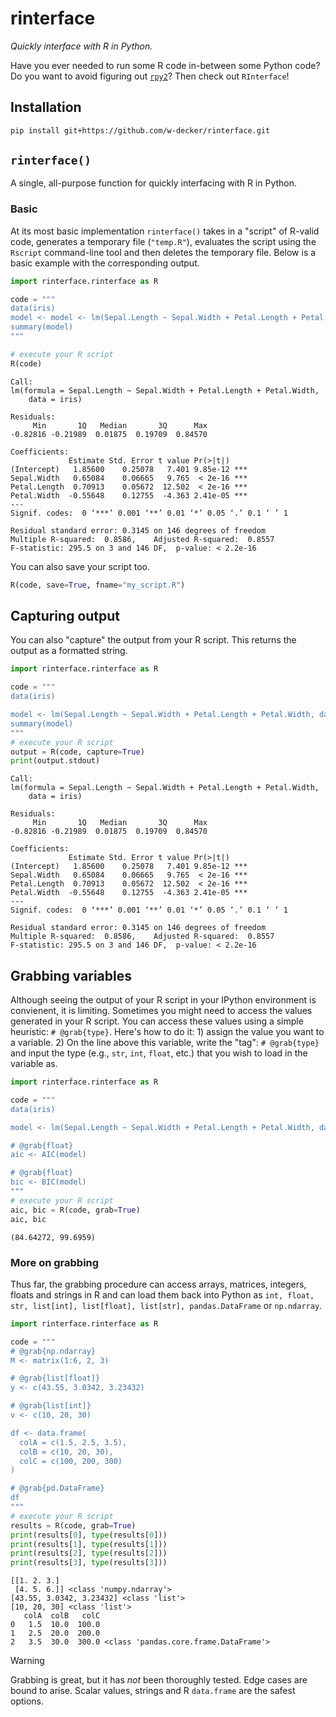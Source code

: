 # rinterface
_Quickly interface with R in Python._

Have you ever needed to run some R code in-between some Python code? Do you want to avoid figuring out [`rpy2`](https://rpy2.github.io/)? Then check out `RInterface`!

## Installation 

```bash
pip install git+https://github.com/w-decker/rinterface.git
```

## `rinterface()`
A single, all-purpose function for quickly interfacing with R in Python.
### Basic
At its most basic implementation `rinterface()` takes in a "script" of R-valid code, generates a temporary file (`"temp.R"`), evaluates the script using the `Rscript` command-line tool and then deletes the temporary file. Below is a basic example with the corresponding output.

```python
import rinterface.rinterface as R

code = """
data(iris)
model <- model <- lm(Sepal.Length ~ Sepal.Width + Petal.Length + Petal.Width, data=iris)
summary(model)
"""

# execute your R script
R(code)
```
```plain
Call:
lm(formula = Sepal.Length ~ Sepal.Width + Petal.Length + Petal.Width, 
    data = iris)

Residuals:
     Min       1Q   Median       3Q      Max 
-0.82816 -0.21989  0.01875  0.19709  0.84570 

Coefficients:
             Estimate Std. Error t value Pr(>|t|)    
(Intercept)   1.85600    0.25078   7.401 9.85e-12 ***
Sepal.Width   0.65084    0.06665   9.765  < 2e-16 ***
Petal.Length  0.70913    0.05672  12.502  < 2e-16 ***
Petal.Width  -0.55648    0.12755  -4.363 2.41e-05 ***
---
Signif. codes:  0 ‘***’ 0.001 ‘**’ 0.01 ‘*’ 0.05 ‘.’ 0.1 ‘ ’ 1

Residual standard error: 0.3145 on 146 degrees of freedom
Multiple R-squared:  0.8586,	Adjusted R-squared:  0.8557 
F-statistic: 295.5 on 3 and 146 DF,  p-value: < 2.2e-16
```

You can also save your script too.

```python
R(code, save=True, fname="my_script.R")
```

## Capturing output

You can also "capture" the output from your R script. This returns the output as a formatted string.

```python
import rinterface.rinterface as R

code = """
data(iris)

model <- lm(Sepal.Length ~ Sepal.Width + Petal.Length + Petal.Width, data=iris)
summary(model)
"""
# execute your R script
output = R(code, capture=True)
print(output.stdout)
```
```plain
Call:
lm(formula = Sepal.Length ~ Sepal.Width + Petal.Length + Petal.Width, 
    data = iris)

Residuals:
     Min       1Q   Median       3Q      Max 
-0.82816 -0.21989  0.01875  0.19709  0.84570 

Coefficients:
             Estimate Std. Error t value Pr(>|t|)    
(Intercept)   1.85600    0.25078   7.401 9.85e-12 ***
Sepal.Width   0.65084    0.06665   9.765  < 2e-16 ***
Petal.Length  0.70913    0.05672  12.502  < 2e-16 ***
Petal.Width  -0.55648    0.12755  -4.363 2.41e-05 ***
---
Signif. codes:  0 ‘***’ 0.001 ‘**’ 0.01 ‘*’ 0.05 ‘.’ 0.1 ‘ ’ 1

Residual standard error: 0.3145 on 146 degrees of freedom
Multiple R-squared:  0.8586,	Adjusted R-squared:  0.8557 
F-statistic: 295.5 on 3 and 146 DF,  p-value: < 2.2e-16
```

## Grabbing variables

Although seeing the output of your R script in your IPython environment is convienent, it is limiting. Sometimes you might need to access the values generated in your R script. You can access these values using a simple heuristic: `# @grab{type}`. Here's how to do it: 1) assign the value you want to a variable. 2) On the line above this variable, write the "tag": `# @grab{type}` and input the type (e.g., `str`, `int`, `float`, etc.) that you wish to load in the variable as. 

```python
import rinterface.rinterface as R

code = """
data(iris)

model <- lm(Sepal.Length ~ Sepal.Width + Petal.Length + Petal.Width, data=iris)

# @grab{float}
aic <- AIC(model)

# @grab{float}
bic <- BIC(model)
"""
# execute your R script
aic, bic = R(code, grab=True)
aic, bic
```
```plain
(84.64272, 99.6959)
```

### More on grabbing

Thus far, the grabbing procedure can access arrays, matrices, integers, floats and strings in R and can load them back into Python as `int, float, str, list[int], list[float], list[str], pandas.DataFrame` or `np.ndarray`. 

```python
import rinterface.rinterface as R

code = """
# @grab{np.ndarray}
M <- matrix(1:6, 2, 3)

# @grab{list[float]}
y <- c(43.55, 3.0342, 3.23432)

# @grab{list[int]}
v <- c(10, 20, 30)

df <- data.frame(
  colA = c(1.5, 2.5, 3.5),
  colB = c(10, 20, 30),
  colC = c(100, 200, 300)
)

# @grab{pd.DataFrame}
df
"""
# execute your R script
results = R(code, grab=True)
print(results[0], type(results[0]))  
print(results[1], type(results[1]))  
print(results[2], type(results[2])) 
print(results[3], type(results[3]))
```
```plain
[[1. 2. 3.]
 [4. 5. 6.]] <class 'numpy.ndarray'>
[43.55, 3.0342, 3.23432] <class 'list'>
[10, 20, 30] <class 'list'>
   colA  colB   colC
0   1.5  10.0  100.0
1   2.5  20.0  200.0
2   3.5  30.0  300.0 <class 'pandas.core.frame.DataFrame'>
```

>[!WARNING]
>Grabbing is great, but it has _not_ been thoroughly tested. Edge cases are bound to arise. Scalar values, strings and R `data.frame` are the safest options. 